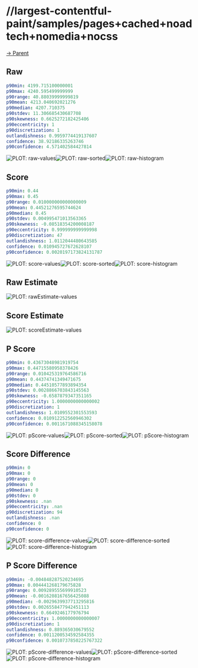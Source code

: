 
# //largest-contentful-paint/samples/pages+cached+noadtech+nomedia+nocss

[→ Parent](../..)


## Raw


```yaml
p90min: 4199.715100000001
p90max: 4240.595499999999
p90range: 40.88039999999819
p90mean: 4213.040692021276
p90median: 4207.710375
p90stdev: 11.306685430687708
p90skewness: 0.6625272182425406
p90eccentricity: 1
p90discretization: 1
outlandishness: 0.9959774419137607
confidence: 38.92186335263746
p90confidence: 4.571402584427814

```

![PLOT: raw-values](./raw/values.svg)![PLOT: raw-sorted](./raw/sorted.svg)![PLOT: raw-histogram](./raw/histogram.svg)
## Score


```yaml
p90min: 0.44
p90max: 0.45
p90range: 0.010000000000000009
p90mean: 0.44521276595744624
p90median: 0.45
p90stdev: 0.004995471013563365
p90skewness: -0.08518354200008187
p90eccentricity: 0.999999999999998
p90discretization: 47
outlandishness: 1.0112044480643585
confidence: 0.010945727672628107
p90confidence: 0.0020197173824131787

```

![PLOT: score-values](./score/values.svg)![PLOT: score-sorted](./score/sorted.svg)![PLOT: score-histogram](./score/histogram.svg)
## Raw Estimate

![PLOT: rawEstimate-values](./rawEstimate/values.svg)
## Score Estimate

![PLOT: scoreEstimate-values](./scoreEstimate/values.svg)
## P Score


```yaml
p90min: 0.43673048981919754
p90max: 0.44715580958378426
p90range: 0.010425319764586716
p90mean: 0.44374741349471675
p90median: 0.44510577893894354
p90stdev: 0.0028866703843145563
p90skewness: -0.6587879347351165
p90eccentricity: 1.0000000000000002
p90discretization: 1
outlandishness: 1.0109552301553593
confidence: 0.010912252560946302
p90confidence: 0.0011671088345158078

```

![PLOT: pScore-values](./pScore/values.svg)![PLOT: pScore-sorted](./pScore/sorted.svg)![PLOT: pScore-histogram](./pScore/histogram.svg)
## Score Difference


```yaml
p90min: 0
p90max: 0
p90range: 0
p90mean: 0
p90median: 0
p90stdev: 0
p90skewness: .nan
p90eccentricity: .nan
p90discretization: 94
outlandishness: .nan
confidence: 0
p90confidence: 0

```

![PLOT: score-difference-values](./score-difference/values.svg)![PLOT: score-difference-sorted](./score-difference/sorted.svg)![PLOT: score-difference-histogram](./score-difference/histogram.svg)
## P Score Difference


```yaml
p90min: -0.004848287520234695
p90max: 0.004441268179675828
p90range: 0.009289555699910523
p90mean: -0.0016208167656425088
p90median: -0.0029639937713295816
p90stdev: 0.0026558477942451113
p90skewness: 0.6649246177976794
p90eccentricity: 1.0000000000000007
p90discretization: 1
outlandishness: 0.889365030679552
confidence: 0.0011200534592584355
p90confidence: 0.0010737850225767322

```

![PLOT: pScore-difference-values](./pScore-difference/values.svg)![PLOT: pScore-difference-sorted](./pScore-difference/sorted.svg)![PLOT: pScore-difference-histogram](./pScore-difference/histogram.svg)